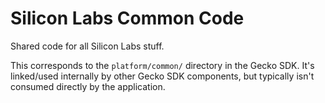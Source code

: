 # Silicon Labs Common Code
Shared code for all Silicon Labs stuff.

This corresponds to the `platform/common/` directory in the Gecko SDK. It's linked/used internally by other Gecko SDK components, but typically isn't consumed directly by the application.
